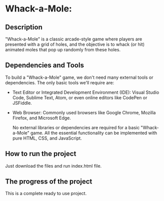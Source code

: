 # Whack-a-Mole:

## Description

"Whack-a-Mole" is a classic arcade-style game where players are presented with a grid of holes, and the objective is to whack (or hit) animated moles that pop up randomly from these holes. 

## Dependencies and Tools

To build a "Whack-a-Mole" game, we don't need many external tools or dependencies. The only basic tools we'll require are:
- Text Editor or Integrated Development Environment (IDE): Visual Studio Code, Sublime Text, Atom, or even online editors like CodePen or JSFiddle.
- Web Browser: Commonly used browsers like Google Chrome, Mozilla Firefox, and Microsoft Edge.

  No external libraries or dependencies are required for a basic "Whack-a-Mole" game. All the essential functionality can be implemented with pure HTML, CSS, and JavaScript.

## How to run the project

Just download the files and run index.html file.

## The progress of the project

This is a complete ready to use project.
